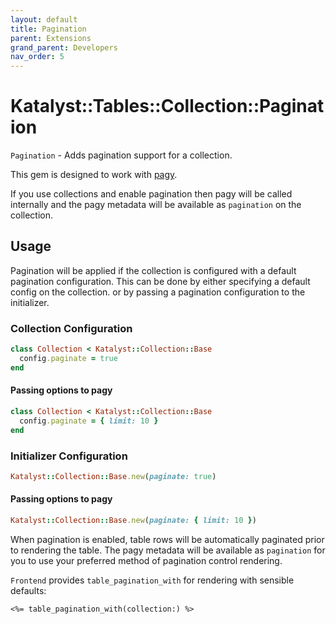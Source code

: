 ```yaml
---
layout: default
title: Pagination
parent: Extensions
grand_parent: Developers
nav_order: 5
---
```


# Katalyst::Tables::Collection::Pagination

`Pagination` - Adds pagination support for a collection.

This gem is designed to work with [pagy](https://github.com/ddnexus/pagy/).

If you use collections and enable pagination then pagy will be called internally
and the pagy metadata will be available as `pagination` on the collection.

## Usage

Pagination will be applied if the collection is configured with a default
pagination configuration. This can be done by either specifying a default 
config on the collection. or by passing a pagination configuration to the initializer.

### Collection Configuration
```ruby
class Collection < Katalyst::Collection::Base
  config.paginate = true
end
```

#### Passing options to pagy
```ruby
class Collection < Katalyst::Collection::Base
  config.paginate = { limit: 10 }
end
```

### Initializer Configuration
```ruby
Katalyst::Collection::Base.new(paginate: true)
```

#### Passing options to pagy
```ruby
Katalyst::Collection::Base.new(paginate: { limit: 10 })
```

When pagination is enabled, table rows will be automatically paginated
prior to rendering the table. The pagy metadata will be available as `pagination` 
for you to use your preferred method of pagination control rendering.

`Frontend` provides `table_pagination_with` for rendering with sensible defaults:

```erb
<%= table_pagination_with(collection:) %>
```
